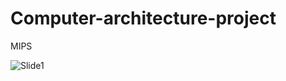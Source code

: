 # Computer-architecture-project

MIPS

![Slide1](https://user-images.githubusercontent.com/72814017/117572864-1ff64080-b0ea-11eb-8b1b-85c108fad9c3.JPG)

